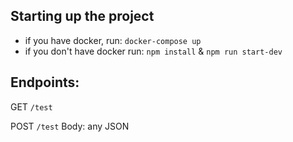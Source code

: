 ## Starting up the project

 - if you have docker, run:
`docker-compose up`
 - if you don't have docker run:
 `npm install` & `npm run start-dev`
 
 ## Endpoints:
 GET `/test`
 
 POST `/test`
 Body: any JSON
